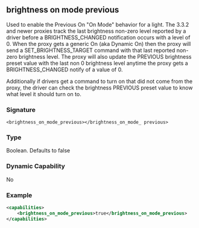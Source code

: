 ## brightness on mode previous

Used to enable the Previous On "On Mode" behavior for a light. The 3.3.2 and newer proxies track the last brightness non-zero level reported by a driver before a BRIGHTNESS\_CHANGED notification occurs with a level of 0. When the proxy gets a generic On (aka Dynamic On) then the proxy will send a SET\_BRIGHTNESS\_TARGET command with that last reported non-zero brightness level. The proxy will also update the PREVIOUS brightness preset value with the last non 0 brightness level anytime the proxy gets a BRIGHTNESS\_CHANGED notify of a value of 0.

Additionally if drivers get a command to turn on that did not come from the proxy, the driver can check the brightness PREVIOUS preset value to know what level it should turn on to.


### Signature

`<brightness_on_mode_previous></brightness_on_mode_ previous>`


### Type

Boolean. Defaults to false


### Dynamic Capability

No


### Example

```xml
<capabilities>
    <brightness_on_mode_previous>true</brightness_on_mode_previous>
</capabilities>
```
